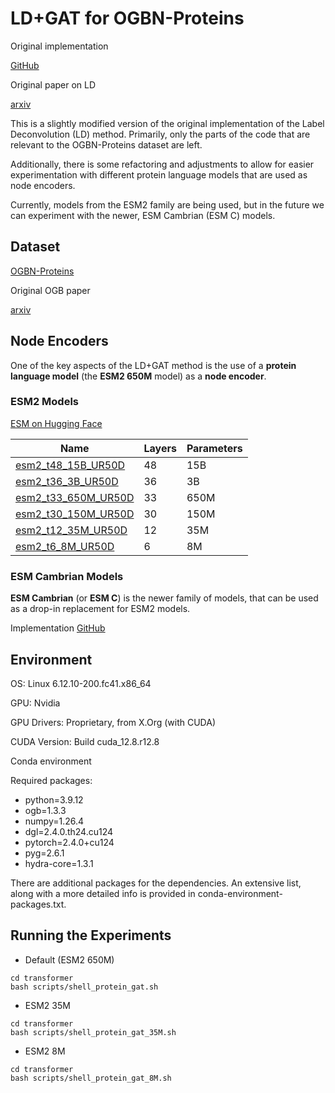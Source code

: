 # LD+GAT for OGBN-Proteins

Original implementation

[GitHub](https://github.com/MIRALab-USTC/LD)


Original paper on LD

[arxiv](http://arxiv.org/abs/2309.14907)

This is a slightly modified version of the original implementation of the Label Deconvolution (LD) method. Primarily, only the parts of the code that are relevant to the OGBN-Proteins dataset are left.

Additionally, there is some refactoring and adjustments to allow for easier experimentation with different protein language models that are used as node encoders.

Currently, models from the ESM2 family are being used, but in the future we can experiment with the newer, ESM Cambrian (ESM C) models.

## Dataset

[OGBN-Proteins](https://ogb.stanford.edu/docs/nodeprop/#ogbn-proteins)

Original OGB paper

[arxiv](https://arxiv.org/pdf/2005.00687)

## Node Encoders

One of the key aspects of the LD+GAT method is the use of a **protein language model** (the **ESM2 650M** model) as a **node encoder**.

### ESM2 Models

[ESM on Hugging Face](https://huggingface.co/docs/transformers/en/model_doc/esm)

| Name                | Layers     | Parameters |
|---------------------|------------|------------|
| [esm2_t48_15B_UR50D](https://huggingface.co/facebook/esm2_t48_15B_UR50D)  | 48         | 15B        |
| [esm2_t36_3B_UR50D](https://huggingface.co/facebook/esm2_t36_3B_UR50D)   | 36         | 3B         |
| [esm2_t33_650M_UR50D](https://huggingface.co/facebook/esm2_t33_650M_UR50D) | 33         | 650M       |
| [esm2_t30_150M_UR50D](https://huggingface.co/facebook/esm2_t30_150M_UR50D) | 30         | 150M       |
| [esm2_t12_35M_UR50D](https://huggingface.co/facebook/esm2_t12_35M_UR50D)  | 12         | 35M        |
| [esm2_t6_8M_UR50D](https://huggingface.co/facebook/esm2_t6_8M_UR50D)    | 6          | 8M         |

### ESM Cambrian Models

**ESM Cambrian** (or **ESM C**) is the newer family of models, that can be used as a drop-in replacement for ESM2 models.

Implementation
[GitHub](https://github.com/evolutionaryscale/esm?tab=readme-ov-file#esm-c-)

## Environment

OS: Linux 6.12.10-200.fc41.x86_64

GPU: Nvidia

GPU Drivers: Proprietary, from X.Org (with CUDA)

CUDA Version: Build cuda_12.8.r12.8

Conda environment

Required packages:

- python=3.9.12
- ogb=1.3.3
- numpy=1.26.4
- dgl=2.4.0.th24.cu124
- pytorch=2.4.0+cu124
- pyg=2.6.1
- hydra-core=1.3.1

There are additional packages for the dependencies. An extensive list, along with a more detailed info is provided in conda-environment-packages.txt.

## Running the Experiments

- Default (ESM2 650M)

```
cd transformer
bash scripts/shell_protein_gat.sh
```

- ESM2 35M

```
cd transformer
bash scripts/shell_protein_gat_35M.sh
```

- ESM2 8M

```
cd transformer
bash scripts/shell_protein_gat_8M.sh
```
